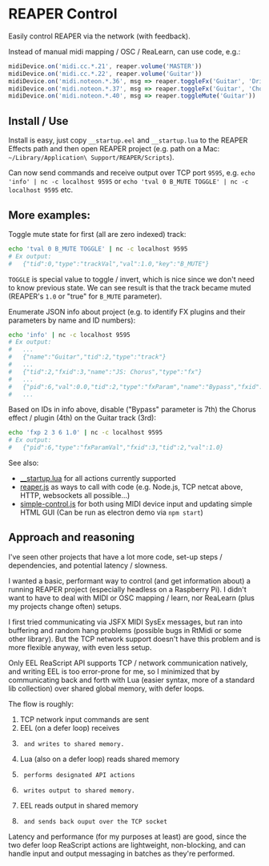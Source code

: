 # REAPER Control

Easily control REAPER via the network (with feedback).

Instead of manual midi mapping / OSC / ReaLearn, can use code, e.g.:
```js
midiDevice.on('midi.cc.*.21', reaper.volume('MASTER'))
midiDevice.on('midi.cc.*.22', reaper.volume('Guitar'))
midiDevice.on('midi.noteon.*.36', msg => reaper.toggleFx('Guitar', 'Drive'))
midiDevice.on('midi.noteon.*.37', msg => reaper.toggleFx('Guitar', 'Chorus'))
midiDevice.on('midi.noteon.*.40', msg => reaper.toggleMute('Guitar'))
```

## Install / Use

Install is easy, just copy `__startup.eel` and `__startup.lua` to
the REAPER Effects path and then open REAPER project (e.g. path on a Mac:
`~/Library/Application\ Support/REAPER/Scripts`).

Can now send commands and receive output over TCP port `9595`, e.g.
`echo 'info' | nc -c localhost 9595` or
`echo 'tval 0 B_MUTE TOGGLE' | nc -c localhost 9595` etc.

## More examples:

Toggle mute state for first (all are zero indexed) track:
```bash
echo 'tval 0 B_MUTE TOGGLE' | nc -c localhost 9595
# Ex output:
#   {"tid":0,"type":"trackVal","val":1.0,"key":"B_MUTE"}
```
`TOGGLE` is special value to toggle / invert, which is nice
since we don't need to know previous state. We can see result is that the
track became muted (REAPER's `1.0` or "true" for `B_MUTE` parameter).

Enumerate JSON info about project (e.g. to identify FX plugins and their
parameters by name and ID numbers):
```bash
echo 'info' | nc -c localhost 9595
# Ex output:
#   ...
#   {"name":"Guitar","tid":2,"type":"track"}
#   ...
#   {"tid":2,"fxid":3,"name":"JS: Chorus","type":"fx"}
#   ...
#   {"pid":6,"val":0.0,"tid":2,"type":"fxParam","name":"Bypass","fxid":3}
#   ...
```

Based on IDs in info above, disable ("Bypass" parameter is 7th)
the Chorus effect / plugin (4th) on the Guitar track (3rd):
```bash
echo 'fxp 2 3 6 1.0' | nc -c localhost 9595
# Ex output:
#   {"pid":6,"type":"fxParamVal","fxid":3,"tid":2,"val":1.0}
```

See also:
- [__startup.lua](__startup.lua) for all actions currently supported
- [reaper.js](reaper.js) as ways to call with code (e.g. Node.js, TCP netcat above, HTTP, websockets all possible...)
- [simple-control.js](simple-control.js) for both using MIDI device input and updating simple HTML GUI (Can be run as electron demo via `npm start`)

## Approach and reasoning

I've seen other projects that have a lot more code, set-up steps / dependencies, and potential latency / slowness.

I wanted a basic, performant way to control (and get information about) a running REAPER project
(especially headless on a Raspberry Pi). I didn't want to have to deal with MIDI or OSC mapping / learn,
nor ReaLearn (plus my projects change often) setups.

I first tried communicating via JSFX MIDI SysEx messages, but ran into buffering and random hang problems
(possible bugs in RtMidi or some other library). But the TCP network support doesn't have this problem
and is more flexible anyway, with even less setup.

Only EEL ReaScript API supports TCP / network communication natively, and writing EEL is too error-prone for me,
so I minimized that by communicating back and forth with Lua (easier syntax, more of a standard lib collection)
over shared global memory, with defer loops.

The flow is roughly:
1. TCP network input commands are sent
2. EEL (on a defer loop) receives
3.      and writes to shared memory.
4. Lua (also on a defer loop) reads shared memory
5.      performs designated API actions
6.      writes output to shared memory.
7. EEL reads output in shared memory
8.      and sends back ouput over the TCP socket

Latency and performance (for my purposes at least) are good, since the two defer loop
ReaScript actions are lightweight, non-blocking, and can handle input and output messaging
in batches as they're performed.
